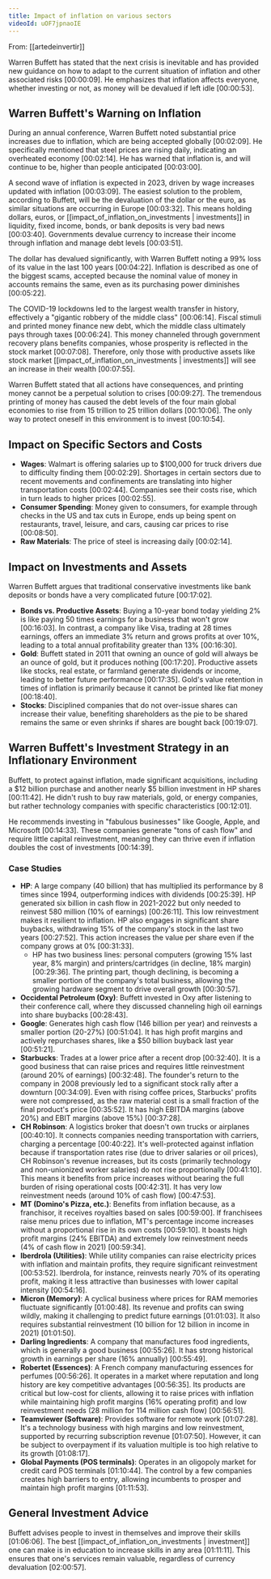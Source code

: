 ```yaml
---
title: Impact of inflation on various sectors
videoId: uOF7jpnaoIE
---
```


From: [[artedeinvertir]] <br/> 

Warren Buffett has stated that the next crisis is inevitable and has provided new guidance on how to adapt to the current situation of inflation and other associated risks <a class="yt-timestamp" data-t="00:00:09">[00:00:09]</a>. He emphasizes that inflation affects everyone, whether investing or not, as money will be devalued if left idle <a class="yt-timestamp" data-t="00:00:53">[00:00:53]</a>.

## Warren Buffett's Warning on Inflation
During an annual conference, Warren Buffett noted substantial price increases due to inflation, which are being accepted globally <a class="yt-timestamp" data-t="00:02:09">[00:02:09]</a>. He specifically mentioned that steel prices are rising daily, indicating an overheated economy <a class="yt-timestamp" data-t="00:02:14">[00:02:14]</a>. He has warned that inflation is, and will continue to be, higher than people anticipated <a class="yt-timestamp" data-t="00:03:00">[00:03:00]</a>.

A second wave of inflation is expected in 2023, driven by wage increases updated with inflation <a class="yt-timestamp" data-t="00:03:09">[00:03:09]</a>. The easiest solution to the problem, according to Buffett, will be the devaluation of the dollar or the euro, as similar situations are occurring in Europe <a class="yt-timestamp" data-t="00:03:32">[00:03:32]</a>. This means holding dollars, euros, or [[impact_of_inflation_on_investments | investments]] in liquidity, fixed income, bonds, or bank deposits is very bad news <a class="yt-timestamp" data-t="00:03:40">[00:03:40]</a>. Governments devalue currency to increase their income through inflation and manage debt levels <a class="yt-timestamp" data-t="00:03:51">[00:03:51]</a>.

The dollar has devalued significantly, with Warren Buffett noting a 99% loss of its value in the last 100 years <a class="yt-timestamp" data-t="00:04:22">[00:04:22]</a>. Inflation is described as one of the biggest scams, accepted because the nominal value of money in accounts remains the same, even as its purchasing power diminishes <a class="yt-timestamp" data-t="00:05:22">[00:05:22]</a>.

The COVID-19 lockdowns led to the largest wealth transfer in history, effectively a "gigantic robbery of the middle class" <a class="yt-timestamp" data-t="00:06:14">[00:06:14]</a>. Fiscal stimuli and printed money finance new debt, which the middle class ultimately pays through taxes <a class="yt-timestamp" data-t="00:06:24">[00:06:24]</a>. This money channeled through government recovery plans benefits companies, whose prosperity is reflected in the stock market <a class="yt-timestamp" data-t="00:07:08">[00:07:08]</a>. Therefore, only those with productive assets like stock market [[impact_of_inflation_on_investments | investments]] will see an increase in their wealth <a class="yt-timestamp" data-t="00:07:55">[00:07:55]</a>.

Warren Buffett stated that all actions have consequences, and printing money cannot be a perpetual solution to crises <a class="yt-timestamp" data-t="00:09:27">[00:09:27]</a>. The tremendous printing of money has caused the debt levels of the four main global economies to rise from 15 trillion to 25 trillion dollars <a class="yt-timestamp" data-t="00:10:06">[00:10:06]</a>. The only way to protect oneself in this environment is to invest <a class="yt-timestamp" data-t="00:10:54">[00:10:54]</a>.

## Impact on Specific Sectors and Costs
*   **Wages**: Walmart is offering salaries up to $100,000 for truck drivers due to difficulty finding them <a class="yt-timestamp" data-t="00:02:29">[00:02:29]</a>. Shortages in certain sectors due to recent movements and confinements are translating into higher transportation costs <a class="yt-timestamp" data-t="00:02:44">[00:02:44]</a>. Companies see their costs rise, which in turn leads to higher prices <a class="yt-timestamp" data-t="00:02:55">[00:02:55]</a>.
*   **Consumer Spending**: Money given to consumers, for example through checks in the US and tax cuts in Europe, ends up being spent on restaurants, travel, leisure, and cars, causing car prices to rise <a class="yt-timestamp" data-t="00:08:50">[00:08:50]</a>.
*   **Raw Materials**: The price of steel is increasing daily <a class="yt-timestamp" data-t="00:02:14">[00:02:14]</a>.

## Impact on Investments and Assets
Warren Buffett argues that traditional conservative investments like bank deposits or bonds have a very complicated future <a class="yt-timestamp" data-t="00:17:02">[00:17:02]</a>.
*   **Bonds vs. Productive Assets**: Buying a 10-year bond today yielding 2% is like paying 50 times earnings for a business that won't grow <a class="yt-timestamp" data-t="00:16:03">[00:16:03]</a>. In contrast, a company like Visa, trading at 28 times earnings, offers an immediate 3% return and grows profits at over 10%, leading to a total annual profitability greater than 13% <a class="yt-timestamp" data-t="00:16:30">[00:16:30]</a>.
*   **Gold**: Buffett stated in 2011 that owning an ounce of gold will always be an ounce of gold, but it produces nothing <a class="yt-timestamp" data-t="00:17:20">[00:17:20]</a>. Productive assets like stocks, real estate, or farmland generate dividends or income, leading to better future performance <a class="yt-timestamp" data-t="00:17:35">[00:17:35]</a>. Gold's value retention in times of inflation is primarily because it cannot be printed like fiat money <a class="yt-timestamp" data-t="00:18:40">[00:18:40]</a>.
*   **Stocks**: Disciplined companies that do not over-issue shares can increase their value, benefiting shareholders as the pie to be shared remains the same or even shrinks if shares are bought back <a class="yt-timestamp" data-t="00:19:07">[00:19:07]</a>.

## Warren Buffett's Investment Strategy in an Inflationary Environment
Buffett, to protect against inflation, made significant acquisitions, including a $12 billion purchase and another nearly $5 billion investment in HP shares <a class="yt-timestamp" data-t="00:11:42">[00:11:42]</a>. He didn't rush to buy raw materials, gold, or energy companies, but rather technology companies with specific characteristics <a class="yt-timestamp" data-t="00:12:01">[00:12:01]</a>.

He recommends investing in "fabulous businesses" like Google, Apple, and Microsoft <a class="yt-timestamp" data-t="00:14:33">[00:14:33]</a>. These companies generate "tons of cash flow" and require little capital reinvestment, meaning they can thrive even if inflation doubles the cost of investments <a class="yt-timestamp" data-t="00:14:39">[00:14:39]</a>.

### Case Studies
*   **HP**: A large company (40 billion) that has multiplied its performance by 8 times since 1994, outperforming indices with dividends <a class="yt-timestamp" data-t="00:25:39">[00:25:39]</a>. HP generated six billion in cash flow in 2021-2022 but only needed to reinvest 580 million (10% of earnings) <a class="yt-timestamp" data-t="00:26:11">[00:26:11]</a>. This low reinvestment makes it resilient to inflation. HP also engages in significant share buybacks, withdrawing 15% of the company's stock in the last two years <a class="yt-timestamp" data-t="00:27:52">[00:27:52]</a>. This action increases the value per share even if the company grows at 0% <a class="yt-timestamp" data-t="00:31:33">[00:31:33]</a>.
    *   HP has two business lines: personal computers (growing 15% last year, 8% margin) and printers/cartridges (in decline, 18% margin) <a class="yt-timestamp" data-t="00:29:36">[00:29:36]</a>. The printing part, though declining, is becoming a smaller portion of the company's total business, allowing the growing hardware segment to drive overall growth <a class="yt-timestamp" data-t="00:30:57">[00:30:57]</a>.
*   **Occidental Petroleum (Oxy)**: Buffett invested in Oxy after listening to their conference call, where they discussed channeling high oil earnings into share buybacks <a class="yt-timestamp" data-t="00:28:43">[00:28:43]</a>.
*   **Google**: Generates high cash flow (146 billion per year) and reinvests a smaller portion (20-27%) <a class="yt-timestamp" data-t="00:51:04">[00:51:04]</a>. It has high profit margins and actively repurchases shares, like a $50 billion buyback last year <a class="yt-timestamp" data-t="00:51:21">[00:51:21]</a>.
*   **Starbucks**: Trades at a lower price after a recent drop <a class="yt-timestamp" data-t="00:32:40">[00:32:40]</a>. It is a good business that can raise prices and requires little reinvestment (around 20% of earnings) <a class="yt-timestamp" data-t="00:32:48">[00:32:48]</a>. The founder's return to the company in 2008 previously led to a significant stock rally after a downturn <a class="yt-timestamp" data-t="00:34:09">[00:34:09]</a>. Even with rising coffee prices, Starbucks' profits were not compressed, as the raw material cost is a small fraction of the final product's price <a class="yt-timestamp" data-t="00:35:52">[00:35:52]</a>. It has high EBITDA margins (above 20%) and EBIT margins (above 15%) <a class="yt-timestamp" data-t="00:37:28">[00:37:28]</a>.
*   **CH Robinson**: A logistics broker that doesn't own trucks or airplanes <a class="yt-timestamp" data-t="00:40:10">[00:40:10]</a>. It connects companies needing transportation with carriers, charging a percentage <a class="yt-timestamp" data-t="00:40:22">[00:40:22]</a>. It's well-protected against inflation because if transportation rates rise (due to driver salaries or oil prices), CH Robinson's revenue increases, but its costs (primarily technology and non-unionized worker salaries) do not rise proportionally <a class="yt-timestamp" data-t="00:41:10">[00:41:10]</a>. This means it benefits from price increases without bearing the full burden of rising operational costs <a class="yt-timestamp" data-t="00:42:31">[00:42:31]</a>. It has very low reinvestment needs (around 10% of cash flow) <a class="yt-timestamp" data-t="00:47:53">[00:47:53]</a>.
*   **MT (Domino's Pizza, etc.)**: Benefits from inflation because, as a franchisor, it receives royalties based on sales <a class="yt-timestamp" data-t="00:59:00">[00:59:00]</a>. If franchisees raise menu prices due to inflation, MT's percentage income increases without a proportional rise in its own costs <a class="yt-timestamp" data-t="00:59:10">[00:59:10]</a>. It boasts high profit margins (24% EBITDA) and extremely low reinvestment needs (4% of cash flow in 2021) <a class="yt-timestamp" data-t="00:59:34">[00:59:34]</a>.
*   **Iberdrola (Utilities)**: While utility companies can raise electricity prices with inflation and maintain profits, they require significant reinvestment <a class="yt-timestamp" data-t="00:53:52">[00:53:52]</a>. Iberdrola, for instance, reinvests nearly 70% of its operating profit, making it less attractive than businesses with lower capital intensity <a class="yt-timestamp" data-t="00:54:16">[00:54:16]</a>.
*   **Micron (Memory)**: A cyclical business where prices for RAM memories fluctuate significantly <a class="yt-timestamp" data-t="01:00:48">[01:00:48]</a>. Its revenue and profits can swing wildly, making it challenging to predict future earnings <a class="yt-timestamp" data-t="01:01:03">[01:01:03]</a>. It also requires substantial reinvestment (10 billion for 12 billion in income in 2021) <a class="yt-timestamp" data-t="01:01:50">[01:01:50]</a>.
*   **Darling Ingredients**: A company that manufactures food ingredients, which is generally a good business <a class="yt-timestamp" data-t="00:55:26">[00:55:26]</a>. It has strong historical growth in earnings per share (16% annually) <a class="yt-timestamp" data-t="00:55:49">[00:55:49]</a>.
*   **Robertet (Essences)**: A French company manufacturing essences for perfumes <a class="yt-timestamp" data-t="00:56:26">[00:56:26]</a>. It operates in a market where reputation and long history are key competitive advantages <a class="yt-timestamp" data-t="00:56:35">[00:56:35]</a>. Its products are critical but low-cost for clients, allowing it to raise prices with inflation while maintaining high profit margins (16% operating profit) and low reinvestment needs (28 million for 114 million cash flow) <a class="yt-timestamp" data-t="00:56:51">[00:56:51]</a>.
*   **Teamviewer (Software)**: Provides software for remote work <a class="yt-timestamp" data-t="01:07:28">[01:07:28]</a>. It's a technology business with high margins and low reinvestment, supported by recurring subscription revenue <a class="yt-timestamp" data-t="01:07:50">[01:07:50]</a>. However, it can be subject to overpayment if its valuation multiple is too high relative to its growth <a class="yt-timestamp" data-t="01:08:17">[01:08:17]</a>.
*   **Global Payments (POS terminals)**: Operates in an oligopoly market for credit card POS terminals <a class="yt-timestamp" data-t="01:10:44">[01:10:44]</a>. The control by a few companies creates high barriers to entry, allowing incumbents to prosper and maintain high profit margins <a class="yt-timestamp" data-t="01:11:53">[01:11:53]</a>.

## General Investment Advice
Buffett advises people to invest in themselves and improve their skills <a class="yt-timestamp" data-t="01:06:06">[01:06:06]</a>. The best [[impact_of_inflation_on_investments | investment]] one can make is in education to increase skills in any area <a class="yt-timestamp" data-t="01:11:11">[01:11:11]</a>. This ensures that one's services remain valuable, regardless of currency devaluation <a class="yt-timestamp" data-t="02:00:57">[02:00:57]</a>.